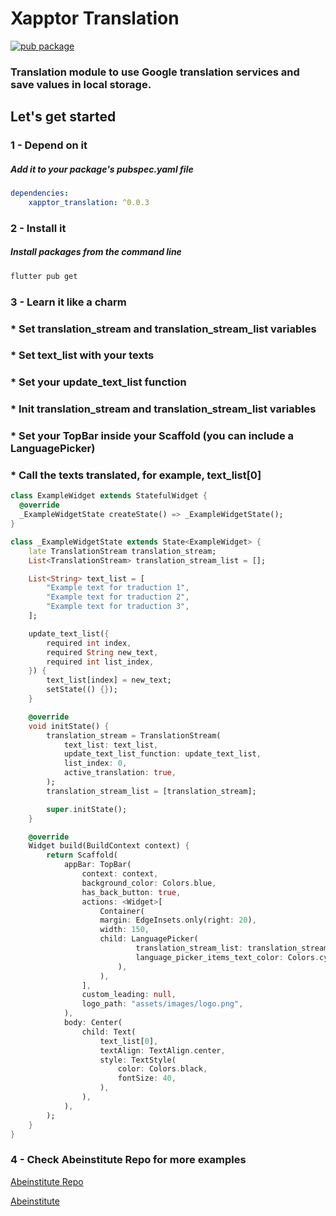 # **Xapptor Translation**
[![pub package](https://img.shields.io/pub/v/xapptor_translation?color=blue)](https://pub.dartlang.org/packages/xapptor_translation)
### Translation module to use Google translation services and save values ​​in local storage.

## **Let's get started**

### **1 - Depend on it**
##### Add it to your package's pubspec.yaml file
```yml
dependencies:
    xapptor_translation: ^0.0.3
```

### **2 - Install it**
##### Install packages from the command line
```sh
flutter pub get
```

### **3 - Learn it like a charm**
### * Set translation_stream and translation_stream_list variables
### * Set text_list with your texts
### * Set your update_text_list function
### * Init translation_stream and translation_stream_list variables
### * Set your TopBar inside your Scaffold (you can include a LanguagePicker)
### * Call the texts translated, for example, text_list[0]
```dart
class ExampleWidget extends StatefulWidget {
  @override
  _ExampleWidgetState createState() => _ExampleWidgetState();
}

class _ExampleWidgetState extends State<ExampleWidget> {
    late TranslationStream translation_stream;
    List<TranslationStream> translation_stream_list = [];

    List<String> text_list = [
        "Example text for traduction 1",
        "Example text for traduction 2",
        "Example text for traduction 3",
    ];

    update_text_list({
        required int index,
        required String new_text,
        required int list_index,
    }) {
        text_list[index] = new_text;
        setState(() {});
    }

    @override
    void initState() {
        translation_stream = TranslationStream(
            text_list: text_list,
            update_text_list_function: update_text_list,
            list_index: 0,
            active_translation: true,
        );
        translation_stream_list = [translation_stream];

        super.initState();
    }

    @override
    Widget build(BuildContext context) {
        return Scaffold(
            appBar: TopBar(
                context: context,
                background_color: Colors.blue,
                has_back_button: true,
                actions: <Widget>[
                    Container(
                    margin: EdgeInsets.only(right: 20),
                    width: 150,
                    child: LanguagePicker(
                            translation_stream_list: translation_stream_list,
                            language_picker_items_text_color: Colors.cyan,
                        ),
                    ),
                ],
                custom_leading: null,
                logo_path: "assets/images/logo.png",
            ),
            body: Center(
                child: Text(
                    text_list[0],
                    textAlign: TextAlign.center,
                    style: TextStyle(
                        color: Colors.black,
                        fontSize: 40,
                    ),
                ),
            ),
        );
    }
}
```

### **4 - Check Abeinstitute Repo for more examples**
[Abeinstitute Repo](https://github.com/Xapptor/abeinstitute)

[Abeinstitute](https://www.abeinstitute.com)